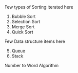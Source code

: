 Few types of Sorting iterated here

1) Bubble Sort
2) Selection Sort
3) Merge Sort
4) Quick Sort


Few Data structure items here

5) Queue
6) Stack


Number to Word Algorithm